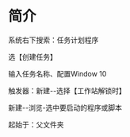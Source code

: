 # 简介

系统右下搜索：任务计划程序  

选【创建任务】  

输入任务名称、配置Window 10  

触发器：新建--选择【工作站解锁时】  

新建--浏览-选中要启动的程序或脚本  

起始于：父文件夹  
